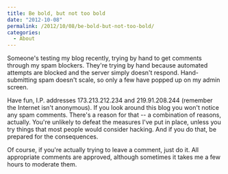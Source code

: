```yaml
---
title: Be bold, but not too bold
date: "2012-10-08"
permalink: /2012/10/08/be-bold-but-not-too-bold/
categories:
  - About
---
```

Someone's testing my blog recently, trying by hand to get comments through my spam blockers. They're trying by hand because automated attempts are blocked and the server simply doesn't respond. Hand-submitting spam doesn't scale, so only a few have popped up on my admin screen.

Have fun, I.P. addresses 173.213.212.234 and 219.91.208.244 (remember the Internet isn't anonymous). If you look around this blog you won't notice any spam comments. There's a reason for that -- a combination of reasons, actually. You're unlikely to defeat the measures I've put in place, unless you try things that most people would consider hacking. And if you do that, be prepared for the consequences.

Of course, if you're actually trying to leave a comment, just do it. All appropriate comments are approved, although sometimes it takes me a few hours to moderate them.
